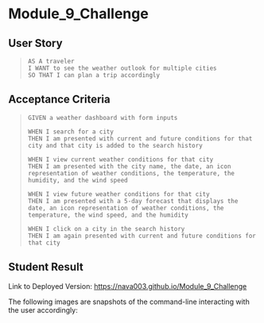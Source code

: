 # Module_9_Challenge

## User Story
> `AS A traveler`  
> `I WANT to see the weather outlook for multiple cities`  
> `SO THAT I can plan a trip accordingly`

## Acceptance Criteria
> `GIVEN a weather dashboard with form inputs`
> 
> `WHEN I search for a city`  
> `THEN I am presented with current and future conditions for that city and that city is added to the search history`
> 
> `WHEN I view current weather conditions for that city`  
> `THEN I am presented with the city name, the date, an icon representation of weather conditions, the temperature, the humidity, and the wind speed`
> 
> `WHEN I view future weather conditions for that city`  
> `THEN I am presented with a 5-day forecast that displays the date, an icon representation of weather conditions, the temperature, the wind speed, and the humidity`
> 
> `WHEN I click on a city in the search history`  
> `THEN I am again presented with current and future conditions for that city`

## Student Result
Link to Deployed Version: https://nava003.github.io/Module_9_Challenge
  
The following images are snapshots of the command-line interacting with the user accordingly:  
